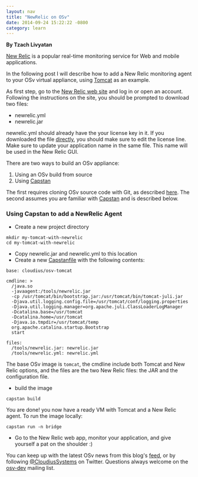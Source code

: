 ```yaml
---
layout: nav
title: "NewRelic on OSv"
date: 2014-09-24 15:22:22 -0800
category: learn
---
```


**By Tzach Livyatan**

[New Relic](http://newrelic.com/) is a popular real-time monitoring
service for Web and mobile applications.

In the following post I will describe how to add a New Relic
monitoring agent to your OSv virtual appliance, using [Tomcat](http://tomcat.apache.org/) as an
example.

<!--more-->

As first step, go to the [New Relic web site](http://newrelic.com/) and log in  or open an account.  Following the instructions on the site, you should be prompted to download two files:

* newrelic.yml 
* newrelic.jar

newrelic.yml should already have the your license key in it.
If you downloaded the file
[directly](http://download.newrelic.com/newrelic/java-agent/newrelic-agent/3.10.0/newrelic.yml),
you should make sure to edit the license line.
Make sure to update your application name in the same file. This name
will be used in the New Relic GUI.


There are two ways to build an OSv appliance:

1. Using an OSv build from source
1. Using [Capstan](https://github.com/cloudius-systems/capstan)

The first requires cloning OSv source code with Git, as described
[here](https://github.com/cloudius-systems/osv-apps/tree/master/java-newrelic).
The second assumes you are familiar with [Capstan](https://github.com/cloudius-systems/capstan) and is described below.

### Using Capstan to add a NewRelic Agent

* Create a new project directory

```
mkdir my-tomcat-with-newrelic
cd my-tomcat-with-newrelic
```
* Copy newrelic.jar and newrelic.yml to this location
* Create a new [Capstanfile](https://github.com/cloudius-systems/capstan/blob/master/Documentation/Capstanfile.md) with the following contents:

```
base: cloudius/osv-tomcat

cmdline: >
  /java.so
  -javaagent:/tools/newrelic.jar
  -cp /usr/tomcat/bin/bootstrap.jar:/usr/tomcat/bin/tomcat-juli.jar
  -Djava.util.logging.config.file=/usr/tomcat/conf/logging.properties
  -Djava.util.logging.manager=org.apache.juli.ClassLoaderLogManager
  -Dcatalina.base=/usr/tomcat
  -Dcatalina.home=/usr/tomcat
  -Djava.io.tmpdir=/usr/tomcat/temp
  org.apache.catalina.startup.Bootstrap
  start

files:
  /tools/newrelic.jar: newrelic.jar
  /tools/newrelic.yml: newrelic.yml
```

The base OSv image is `tomcat`, the cmdline include both Tomcat and
  New Relic options, and the files are the two New Relic files: the JAR and the configuration file.

* build the image

```
capstan build
```
You are done! you now have a ready VM with Tomcat and a New Relic agent.
To run the image locally:

```
capstan run -n bridge
```
* Go to the New Relic web app, monitor your application, and give yourself a
  pat on the shoulder :)
  
You can keep up with the latest OSv news from this blog's [feed](http://osv.io/blog/atom.xml), or by following [@CloudiusSystems](https://twitter.com/CloudiusSystems) on Twitter.  Questions always welcome on the [osv-dev](https://groups.google.com/forum/#!forum/osv-dev) mailing list.

